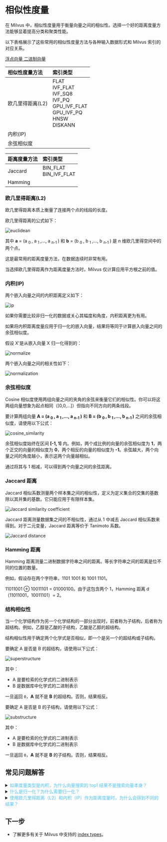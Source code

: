 


# 相似性度量

在 Milvus 中，相似性度量用于衡量向量之间的相似性。选择一个好的距离度量方法能够显着提高分类和聚类性能。

以下表格展示了这些常用的相似性度量方法与各种输入数据形式和 Milvus 索引的对应关系。

<div class="filter">
<a href="#floating"> 浮点向量 </a> <a href="#binary"> 二进制向量 </a>
</div>

<div class="filter-floating table-wrapper" markdown="block">

| 相似性度量方法  | 索引类型                                                                                                                                                                                                                                                                               |
| :------------- | :------------------------------------------------------------------------------------------------------------------------------------------------------------------------------------------------------------------------------------------------------------------------------ |
| 欧几里得距离(L2) | FLAT <br> IVF_FLAT <br> IVF_SQ8 <br> IVF_PQ <br> GPU_IVF_FLAT <br> GPU_IVF_PQ <br> HNSW <br> DISKANN                                                                                                                                                                                                   |
| 内积(IP)       |                                                                                                                                                                                                                                                                                    |
| 余弦相似度      |                                                                                                                                                                                                                                                                                    |

</div>

<div class="filter-binary table-wrapper" markdown="block">

| 距离度量方法 | 索引类型        |
| :----------- | :-------------- |
| Jaccard      | BIN_FLAT <br> BIN_IVF_FLAT |
| Hamming      |                   |

</div>

### 欧几里得距离(L2)

欧几里得距离本质上衡量了连接两个点的线段的长度。

欧几里得距离的公式如下：

![euclidean](/assets/euclidean_metric.png "欧几里得距离.")

其中 **a** = (a <sub> 0 </sub>, a <sub> 1 </sub>,..., a <sub> n-1 </sub>) 和 **b** = (b <sub> 0 </sub>, b <sub> 1 </sub>,..., b <sub> n-1 </sub>) 是 n 维欧几里得空间中的两个点。

这是最常用的距离度量方法，在数据连续时非常有用。

<div class="alert note">
当选择欧几里得距离作为距离度量方法时，Milvus 仅计算应用平方根之前的值。
</div>

### 内积(IP)

两个嵌入向量之间的内积距离定义如下：

![ip](/assets/IP_formula.png "内积.")

如果你需要比较非归一化的数据或关心其幅度和角度，内积距离更为有用。

<div class="alert note">
如果将内积距离度量应用于归一化的嵌入向量，结果将等同于计算嵌入向量之间的余弦相似度。
</div>

假设 X'是从嵌入向量 X 归一化得到的：

![normalize](/assets/normalize_formula.png "归一化.")

两个嵌入向量之间的相关性如下：

![normalization](/assets/normalization_formula.png "归一化.")

### 余弦相似度




Cosine 相似度使用两组向量之间的夹角的余弦来衡量它们的相似性。你可以将这两组向量想象为起点相同（[0,0,...]）但指向不同方向的两条线段。

要计算两组向量 **A = (a <sub> 0 </sub>, a <sub> 1 </sub>,..., a <sub> n-1 </sub>)** 和 **B = (b <sub> 0 </sub>, b <sub> 1 </sub>,..., b <sub> n-1 </sub>)** 之间的余弦相似度，请使用以下公式：

![cosine_similarity](/assets/cosine_similarity.png "Cosine Similarity")

余弦相似度始终在区间 **[-1, 1]** 内。例如，两个成比例的向量的余弦相似度为 **1**，两个正交的向量的相似度为 **0**，两个相反的向量的相似度为 **-1**。余弦越大，两个向量之间的角度越小，表示这两个向量越相似。

通过将其与 1 相减，可以得到两个向量之间的余弦距离。

### Jaccard 距离

Jaccard 相似系数测量两个样本集之间的相似性，定义为定义集合的交集的基数除以其并集的基数。它只能应用于有限样本集。

![Jaccard similarity coefficient](/assets/jaccard_coeff.png "Jaccard similarity coefficient.")

Jaccard 距离测量数据集之间的不相似性，通过从 1 中减去 Jaccard 相似系数来得到。对于二元变量，Jaccard 距离等价于 Tanimoto 系数。

![Jaccard distance](/assets/jaccard_dist.png "Jaccard distance.")

### Hamming 距离

Hamming 距离测量二进制数据字符串之间的距离。等长字符串之间的距离是位不同的位置的数量。

例如，假设存在两个字符串，1101 1001 和 1001 1101。

11011001 ⊕ 10011101 = 01000100。由于这包含两个 1，Hamming 距离 d（11011001，10011101）= 2。

### 结构相似性

当一个化学结构作为另一个化学结构的一部分出现时，前者称为子结构，后者称为超结构。例如，乙醇是乙酸的子结构，乙酸是乙醇的超结构。

结构相似性用于确定两个化学式是否相似，即一个是另一个的超结构或子结构。

要确定 A 是否是 B 的超结构，请使用以下公式：

![superstructure](/assets/superstructure.png "Superstructure")

其中：

- A 是要检索的化学式的二进制表示
- B 是数据库中化学式的二进制表示

一旦返回 `0`，**A** 就不是 **B** 的超结构。否则，结果相反。

要确定 A 是否是 B 的子结构，请使用以下公式：

![substructure](/assets/substructure.png "subsctructure")

其中：

- A 是要检索的化学式的二进制表示
- B 是数据库中化学式的二进制表示

一旦返回 `0`，**A** 就不是 **B** 的子结构。否则，结果相反。

## 常见问题解答

<details>
<summary> <font color="#4fc4f9"> 如果度量类型是内积，为什么向量搜索的 top1 结果不是搜索向量本身？</font> </summary>
{{fragments/faq_top1_not_target.md}}
</details>
<details>
<summary> <font color="#4fc4f9"> 什么是归一化？为什么需要归一化？</font> </summary>
{{fragments/faq_normalize_embeddings.md}}
</details>
<details>
<summary> <font color="#4fc4f9"> 使用欧几里得距离（L2）和内积（IP）作为距离度量时，为什么会得到不同的结果？</font> </summary>
{{fragments/faq_euclidean_ip_different_results.md}}
</details>


## 下一步



- 了解更多有关于 Milvus 中支持的 [index types](/reference/index.md)。
